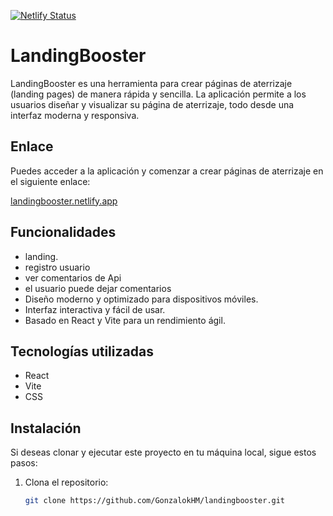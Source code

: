 [![Netlify Status](https://api.netlify.com/api/v1/badges/03962d3f-3222-400a-a9b6-9a36f71e0ed4/deploy-status)](https://app.netlify.com/sites/landingbooster/deploys)

# LandingBooster

LandingBooster es una herramienta para crear páginas de aterrizaje (landing pages) de manera rápida y sencilla. La aplicación permite a los usuarios diseñar y visualizar su página de aterrizaje, todo desde una interfaz moderna y responsiva.

## Enlace

Puedes acceder a la aplicación y comenzar a crear páginas de aterrizaje en el siguiente enlace:

[landingbooster.netlify.app](https://landingbooster.netlify.app)

## Funcionalidades

- landing.
- registro usuario
- ver comentarios de Api
- el usuario puede dejar comentarios
- Diseño moderno y optimizado para dispositivos móviles.
- Interfaz interactiva y fácil de usar.
- Basado en React y Vite para un rendimiento ágil.

## Tecnologías utilizadas

- React
- Vite
- CSS

## Instalación

Si deseas clonar y ejecutar este proyecto en tu máquina local, sigue estos pasos:

1. Clona el repositorio:
   ```bash
   git clone https://github.com/GonzalokHM/landingbooster.git
